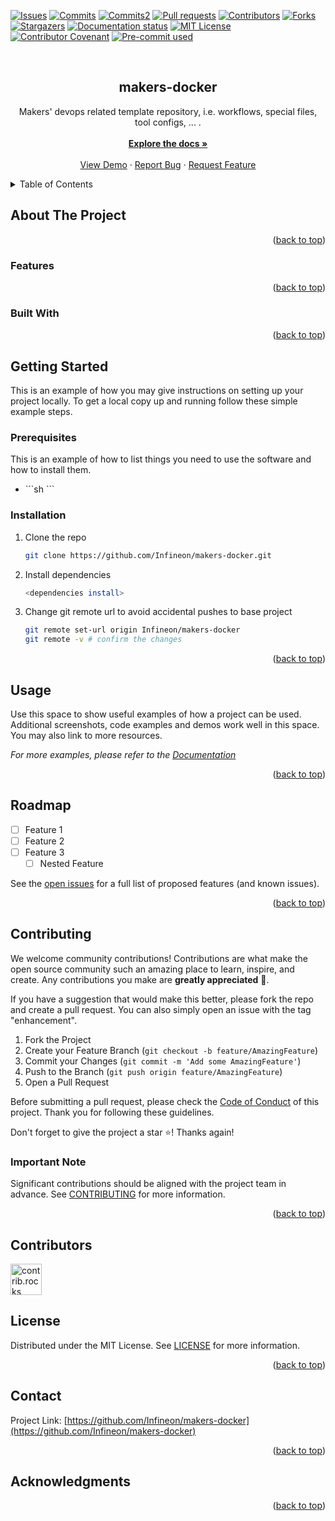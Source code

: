 <a id="readme-top"></a>



<!-- PROJECT SHIELDS -->
<!--
*** I'm using markdown "reference style" links for readability.
*** Reference links are enclosed in brackets [ ] instead of parentheses ( ).
*** See the bottom of this document for the declaration of the reference variables
*** for contributors-url, forks-url, etc. This is an optional, concise syntax you may use.
*** https://www.markdownguide.org/basic-syntax/#reference-style-links
-->
[![Issues][issues-shield]][issues-url]
[![Commits][commit-shield]][commit-url]
[![Commits2][commit2-shield]][commit2-url]
[![Pull requests][pull-request-shield]][pull-request-url]
[![Contributors][contributors-shield]][contributors-url]
[![Forks][forks-shield]][forks-url]
[![Stargazers][stars-shield]][stars-url]
[![Documentation status][doc-status-shield]][doc-status-url]
[![MIT License][license-shield]][license-url]
[![Contributor Covenant][contributor-covenant-shield]][contributor-covenant-url]
[![Pre-commit used][pre-commit-shield]][pre-commit-url]


<!-- [![CI](https://img.shields.io/github.com/Infineon/makers-docker/actions/workflows/build.yml/badge.svg?branch=main)](https://github.com/Infineon/makers-docker/actions/workflows/build.yml)
[![CI](https://img.shields.io/github.com/Infineon/makers-docker/actions/workflows/build.yml/badge.svg?branch=testpush)](https://github.com/Infineon/makers-docker/actions/workflows/build.yml)

[![Build Status](https://img.shields.io/github.com/Infineon/makers-docker/actions?style=plastic)](https://github.com/Infineon/makers-docker/actions)

[![Build Status](https://github.com/Infineon/makers-docker/workflows/CI/badge.svg)](https://github.com/Infineon/makers-docker/actions)
[![CI](https://img.shields.io/github.com/Infineon/makers-docker/actions/workflows/build.yml/badge.svg?branch=testpush)](https://github.com/Infineon/makers-docker/actions) -->


<!-- PROJECT LOGO -->
<br />
<div align="center">
  <!-- <a href="https://github.com/Infineon/makers-docker">
    <img src="https://img.shields.io/badge/Arduino-white?style=plastic&logo=arduino&logoColor=00878F" alt="Logo" width="200">
  </a> -->

<h2 align="center">makers-docker</h2>

  <p align="center">
    Makers' devops related template repository, i.e. workflows, special files, tool configs, ... .
    <br />
    <br />
    <a href="https://github.com/Infineon/makers-docker"><strong>Explore the docs »</strong></a>
    <br />
    <br />
    <a href="https://github.com/Infineon/makers-docker">View Demo</a>
    ·
    <a href="https://github.com/Infineon/makers-docker/issues/new?labels=bug&template=bug_report_template.md">Report Bug</a>
    ·
    <a href="https://github.com/Infineon/makers-docker/issues/new?labels=enhancement&template=feature_request_template.md">Request Feature</a>
   <br />
  </p>
</div>



<!-- TABLE OF CONTENTS -->
<details>
  <summary>Table of Contents</summary>
  <ol>
    <li>
      <a href="#about-the-project">About The Project</a>
      <ul>
        <li><a href="#features">Features</a></li>
        <li><a href="#built-with">Built With</a></li>
      </ul>
    </li>
    <li>
      <a href="#getting-started">Getting Started</a>
      <ul>
        <li><a href="#prerequisites">Prerequisites</a></li>
        <li><a href="#installation">Installation</a></li>
      </ul>
    </li>
    <li><a href="#usage">Usage</a></li>
    <li><a href="#roadmap">Roadmap</a></li>
    <li><a href="#contributing">Contributing</a></li>
    <li><a href="#license">License</a></li>
    <li><a href="#contact">Contact</a></li>
    <li><a href="#acknowledgments">Acknowledgments</a></li>
  </ol>
</details>



<!-- ABOUT THE PROJECT -->
## About The Project


<p align="right">(<a href="#readme-top">back to top</a>)</p>

### Features

<p align="right">(<a href="#readme-top">back to top</a>)</p>

### Built With

<!-- * [![Next][Next.js]][Next-url]
* [![React][React.js]][React-url]
* [![Vue][Vue.js]][Vue-url]
* [![Angular][Angular.io]][Angular-url]
* [![Svelte][Svelte.dev]][Svelte-url]
* [![Laravel][Laravel.com]][Laravel-url]
* [![Bootstrap][Bootstrap.com]][Bootstrap-url]
* [![JQuery][JQuery.com]][JQuery-url]
*
* [![ThrowTheSwitch/Unity][Unity-logo]][Unity-url]
* [![Arduino][Arduino-logo]][Arduino-url]
* [![GCC][GCC-logo]][GCC-url]
* [![LLVM][LLVM-logo]][LLVM-url]
* [![MicroPython][MPY-logo]][MPY-url]
* [![ModusToolBox][MTB-logo]][MTB-url]
* [![Python][Python-logo]][Python-url] -->

<p align="right">(<a href="#readme-top">back to top</a>)</p>



<!-- GETTING STARTED -->
## Getting Started

This is an example of how you may give instructions on setting up your project locally.
To get a local copy up and running follow these simple example steps.

### Prerequisites

This is an example of how to list things you need to use the software and how to install them.
* <tool>
  ```sh
  <tool install >
  ```

### Installation

1. Clone the repo
   ```sh
   git clone https://github.com/Infineon/makers-docker.git
   ```
2. Install dependencies
   ```sh
   <dependencies install>
   ```
3. Change git remote url to avoid accidental pushes to base project
   ```sh
   git remote set-url origin Infineon/makers-docker
   git remote -v # confirm the changes
   ```

<p align="right">(<a href="#readme-top">back to top</a>)</p>



<!-- USAGE EXAMPLES -->
## Usage

Use this space to show useful examples of how a project can be used. Additional screenshots, code examples and demos work well in this space. You may also link to more resources.

_For more examples, please refer to the [Documentation](https://github.com/Infineon/makers-docker/blob/main/README.md)_

<p align="right">(<a href="#readme-top">back to top</a>)</p>



<!-- ROADMAP -->
## Roadmap

- [ ] Feature 1
- [ ] Feature 2
- [ ] Feature 3
    - [ ] Nested Feature

See the [open issues](https://github.com/Infineon/makers-docker/issues) for a full list of proposed features (and known issues).

<p align="right">(<a href="#readme-top">back to top</a>)</p>



<!-- CONTRIBUTING -->
## Contributing

We welcome community contributions! Contributions are what make the open source community such an amazing place to learn, inspire, and create. Any contributions you make are **greatly appreciated** 👐.

If you have a suggestion that would make this better, please fork the repo and create a pull request. You can also simply open an issue with the tag "enhancement".

1. Fork the Project
2. Create your Feature Branch (`git checkout -b feature/AmazingFeature`)
3. Commit your Changes (`git commit -m 'Add some AmazingFeature'`)
4. Push to the Branch (`git push origin feature/AmazingFeature`)
5. Open a Pull Request

Before submitting a pull request, please check the  [Code of Conduct](https://github.com/Infineon/makers-docker/blob/main/CODE_OF_CONDUCT.md) of this project. Thank you for following these guidelines.

Don't forget to give the project a star :star:! Thanks again!

### Important Note

Significant contributions should be aligned with the project team in advance.
See [CONTRIBUTING](CONTRIBUTING.md) for more information.

<p align="right">(<a href="#readme-top">back to top</a>)</p>



<!-- CONTRIBUTORS -->
## Contributors

<a href="https://github.com/Infineon/makers-docker/graphs/contributors">
  <img src="https://contrib.rocks/image?repo=Infineon/makers-docker" alt="contrib.rocks image" width="50" />
</a>



<!-- LICENSE -->
## License

Distributed under the MIT License. See [LICENSE](LICENSE) for more information.

<p align="right">(<a href="#readme-top">back to top</a>)</p>



<!-- CONTACT -->
## Contact

<!-- Your Name - [](https://) - email@address -->

Project Link: [https://github.com/Infineon/makers-docker](https://github.com/Infineon/makers-docker)

<p align="right">(<a href="#readme-top">back to top</a>)</p>



<!-- ACKNOWLEDGMENTS -->
## Acknowledgments

<!-- * [![ThrowTheSwitch/Unity][Unity-logo]][Unity-url]
* [![Arduino][Arduino-logo]][Arduino-url]
* [![GCC][GCC-logo]][GCC-url]
* [![LLVM][LLVM-logo]][LLVM-url] -->
<!-- * [![MicroPython][MPY-logo]][MPY-url]
* [![ModusToolBox][MTB-logo]][MTB-url]
* [![Python][Python-logo]][Python-url] -->

<p align="right">(<a href="#readme-top">back to top</a>)</p>



<!-- MARKDOWN LINKS & IMAGES -->
<!-- https://www.markdownguide.org/basic-syntax/#reference-style-links -->
[commit-shield]: https://img.shields.io/github/commit-activity/w/Infineon/makers-docker/main?style=plastic
[commit-url]: https://github.com/Infineon/makers-docker/commits
[commit2-shield]: https://img.shields.io/github/commit-activity/w/Infineon/makers-docker/main?style=plastic
[commit2-url]: https://github.com/Infineon/makers-docker/tree/main

[contributors-shield]: https://img.shields.io/github/contributors/Infineon/makers-docker.svg?style=plastic
[contributors-url]: https://github.com/Infineon/makers-docker/graphs/contributors

[contributor-covenant-shield]: https://img.shields.io/badge/Contributor%20Covenant-2.1-4baaaa.svg
[contributor-covenant-url]: https://github.com/Infineon/makers-docker/blob/main/CODE_OF_CONDUCT.md

[doc-status-shield]: https://readthedocs.org/projects/xmc-arduino/badge/?version=latest
[doc-status-url]: https://xmc-arduino.readthedocs.io/en/latest/?badge=latest

[forks-shield]: https://img.shields.io/github/forks/Infineon/makers-docker.svg?style=plastic
[forks-url]: https://github.com/Infineon/makers-docker/network/members

[issues-shield]: https://img.shields.io/github/issues/Infineon/makers-docker.svg?style=plastic
[issues-url]: https://github.com/Infineon/makers-docker/issues

[license-shield]: https://img.shields.io/github/license/Infineon/makers-docker.svg?style=plastic
[license-url]: https://github.com/Infineon/makers-docker/blob/main/LICENSE

[pre-commit-shield]: https://img.shields.io/badge/pre--commit-enabled-brightgreen.svg?logo=pre-commit
[pre-commit-url]: https://github.com/pre-commit/pre-commit

[pull-request-shield]: https://img.shields.io/github/issues-pr-raw/Infineon/makers-docker.svg?style=plastic
[pull-request-url]: https://github.com/Infineon/makers-docker/pulls

[stars-shield]: https://img.shields.io/github/stars/Infineon/makers-docker.svg?style=plastic
[stars-url]: https://github.com/Infineon/makers-docker/stargazers

<!-- [product-screenshot]: images/screenshot.png -->


[Unity-logo]: https://img.shields.io/badge/ThrowTheSwitch_%2f_Unity-white?style=plastic
[Unity-url]: https://www.throwtheswitch.org/unity

[Arduino-logo]: https://img.shields.io/badge/Arduino-white?style=plastic&logo=arduino&logoColor=00878F
[Arduino-url]: https://www.arduino.org/

[GCC-logo]: https://img.shields.io/badge/GNU-white?style=plastic&logo=gnu&logoColor=A42E2B
[GCC-url]: https://www.gnu.org/

[LLVM-logo]: https://img.shields.io/badge/LLVM-white?style=plastic&logo=llvm&logoColor=262D3A
[LLVM-url]: https://www.llvm.org/

<!-- [MPY-logo]: https://img.shields.io/badge/MicroPython-white?style=plastic&logo=micropython&logoColor=262D3A
[MPY-url]: https://www.micropython.org/

[MTB-logo]: https://img.shields.io/badge/ModusToolBox-white?style=plastic
[MTB-url]: https://www.infineon.com/cms/en/design-support/tools/sdk/modustoolbox-software/

[Python-logo]: https://img.shields.io/badge/Python-white?style=plastic&logo=python&logoColor=3776AB
[Python-url]: https://www.python.org/ -->
